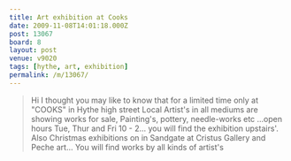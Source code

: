 ```yaml
---
title: Art exhibition at Cooks
date: 2009-11-08T14:01:18.000Z
post: 13067
board: 8
layout: post
venue: v9020
tags: [hythe, art, exhibition]
permalink: /m/13067/
---
```

<blockquote>Hi I thought you may like to know that for a limited time only
at "COOKS" in Hythe high street Local Artist's in all mediums are showing works for sale, Painting's, pottery, needle-works etc ...open hours Tue, Thur and Fri 10 - 2... you will find the exhibition upstairs'.
Also  Christmas exhibitions on in Sandgate at Cristus Gallery and Peche art... You will find works by all kinds of artist's </blockquote>
